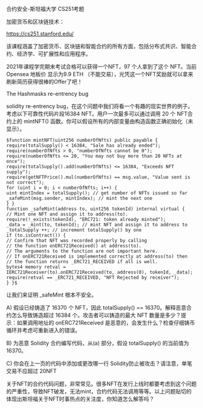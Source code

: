 合约安全-斯坦福大学 CS251考题

加密货币和区块链技术：

https://cs251.stanford.edu/

该课程涵盖了加密货币、区块链和智能合约的所有方面，包括分布式共识、智能合约、经济学、可扩展性和应用程序。

2021年课程学完期末考试合格可以获得一个NFT，97 个人拿到了这个 NFT。当前Opensea 地板价 显示为9.9 ETH （不能交易），光凭这一个NFT奖励就可以拿来刷新简历获得很棒的Offer了吧！

The Hashmasks re-entrency bug

solidity re-entrency bug，在这个问题中我们将看一个有趣的现实世界的例子。考虑以下可靠性代码片段16384 NFT。用户一次最多可以通过调用 20 个 NFT合约上的 mintNFT() 函数。你可以假设所有的内部变量由构造函数正确初始化（未显示）。

```
$function mintNFT(uint256 numberOfNfts) public payable {
require(totalSupply() < 16384, "Sale has already ended");
require(numberOfNfts > 0, "numberOfNfts cannot be 0");
require(numberOfNfts <= 20, "You may not buy more than 20 NFTs at once");
require(totalSupply().add(numberOfNfts) <= 16384, "Exceeds NFT supply");
require(getNFTPrice().mul(numberOfNfts) == msg.value, "Value sent is not correct");
for (uint i = 0; i < numberOfNfts; i++) {
uint mintIndex = totalSupply(); // get number of NFTs issued so far
_safeMint(msg.sender, mintIndex); // mint the next one
} }
function _safeMint(address to, uint256 tokenId) internal virtual {
// Mint one NFT and assign it to address(to).
require(!_exists(tokenId), "ERC721: token already minted");
_data = _mint(to, tokenId); // mint NFT and assign it to address to
_totalSupply ++; // increment totalSupply() by one
if (to.isContract()) {
// Confirm that NFT was recorded properly by calling
// the function onERC721Received() at address(to).
// The arguments to the function are not important here.
// If onERC721Received is implemented correctly at address(to) then
// the function returns _ERC721_RECEIVED if all is well.
bytes4 memory retval =
IERC721Receiver(to).onERC721Received(to, address(0), tokenId, _data);
require(retval == _ERC721_RECEIVED, "NFT Rejected by receiver");
} }$
```
让我们来证明 _safeMint 根本不安全。

A) 假设已经铸造了 16370 个 NFT，因此 totalSupply() == 16370。解释恶意合约怎么导致铸造超过 16384 个。攻击者可以铸造的最大 NFT 数量是多少？提示：如果调用地址的 onERC721Received 是恶意的，会发生什么？检查仔细铸币循环并考虑可重新进入的错误。

B) 为恶意 Solidity 合约编写代码，从(a) 部分，假设 totalSupply() 的当前值为 16370。

C) 你会在上一页的代码中添加或更改哪一行 Solidity防止被攻击？请注意，单笔交易不应超过 20NFT



关于NFT的合约代码问题，非常常见。很多NFT在发行上线时都要考虑到这个问题的严重性，导致NFT破发，无法mint，合约代码无法调用等等。以上问题贴切的体现出斯坦福关于NFT时事热点的关注度，你知道怎么解答吗？

